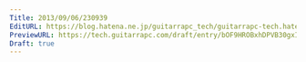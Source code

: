 ```yaml
---
Title: 2013/09/06/230939
EditURL: https://blog.hatena.ne.jp/guitarrapc_tech/guitarrapc-tech.hatenablog.com/atom/entry/6802418398341016845
PreviewURL: https://tech.guitarrapc.com/draft/entry/bOF9HROBxhDPVB30gxIBdP_QBbI
Draft: true
---
```


